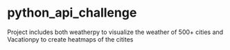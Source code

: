 # python_api_challenge
Project includes both weatherpy to visualize the weather of 500+ cities and Vacationpy to create heatmaps of the citites
